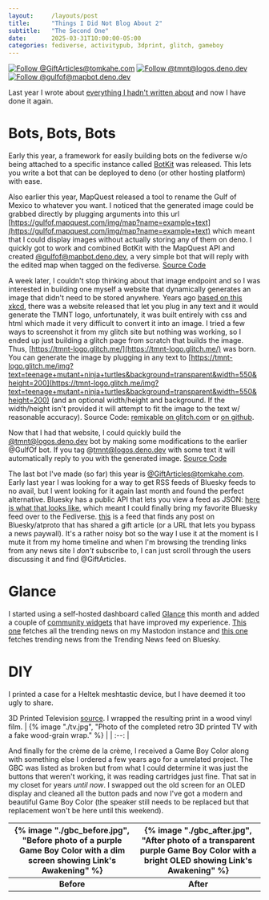 ```yaml
---
layout:     /layouts/post
title:      "Things I Did Not Blog About 2"
subtitle:   "The Second One"
date: 		2025-03-31T10:00:00-05:00
categories: fediverse, activitypub, 3dprint, glitch, gameboy
---
```

[![Follow @GiftArticles@tomkahe.com](https://fedi-badge.deno.dev/@GiftArticles@tomkahe.com/followers.svg?style=plastic)](https://tomkahe.com/@GiftArticles)
[![Follow @tmnt@logos.deno.dev](https://fedi-badge.deno.dev/@tmnt@logos.deno.dev/followers.svg?style=plastic)](https://logos.deno.dev)
[![Follow @gulfof@mapbot.deno.dev](https://fedi-badge.deno.dev/@gulfof@mapbot.deno.dev/followers.svg?style=plastic)](https://mapbot.deno.dev)

Last year I wrote about [everything I hadn't written about](https://tomcasavant.com/things-i-did-not-blog-about/) and now I have done it again.

# Bots, Bots, Bots
Early this year, a framework for easily building bots on the fediverse w/o being attached to a specific instance called [BotKit](https://botkit.fedify.dev/) was released. This lets you write a bot that can be deployed to deno (or other hosting platform) with ease. 

Also earlier this year, MapQuest released a tool to rename the Gulf of Mexico to whatever you want. I noticed that the generated image could be grabbed directly by plugging arguments into this url [https://gulfof.mapquest.com/img/map?name=example+text](https://gulfof.mapquest.com/img/map?name=example+text) which meant that I could display images without actually storing any of them on deno. I quickly got to work and combined BotKit with the MapQuest API and created [@gulfof@mapbot.deno.dev](https://mapbot.deno.dev), a very simple bot that will reply with the edited map when tagged on the fediverse. [Source Code](https://github.com/TomCasavant/GulfOf)

A week later, I couldn't stop thinking about that image endpoint and so I was interested in building one myself a website that dynamically generates an image that didn't need to be stored anywhere. Years ago [based on this xkcd](https://xkcd.com/1412/), there was a website released that let you plug in any text and it would generate the TMNT logo, unfortunately, it was built entirely with css and html which made it very difficult to convert it into an image. I tried a few ways to screenshot it from my glitch site but nothing was working, so I ended up just building a glitch page from scratch that builds the image. Thus, [https://tmnt-logo.glitch.me/](https://tmnt-logo.glitch.me/) was born. You can generate the image by plugging in any text to [https://tmnt-logo.glitch.me/img?text=teenage+mutant+ninja+turtles&background=transparent&width=550&height=200](https://tmnt-logo.glitch.me/img?text=teenage+mutant+ninja+turtles&background=transparent&width=550&height=200) (and an optional width/height and background. If the width/height isn't provided it will attempt to fit the image to the text w/ reasonable accuracy). Source Code: [remixable on glitch.com](https://glitch.com/edit/#!/tmnt-logo) or [on github](https://github.com/TomCasavant/tmnt-logo-generator).

Now that I had that website, I could quickly build the [@tmnt@logos.deno.dev](https://logos.deno.dev) bot by making some modifications to the earlier @GulfOf bot. If you tag @tmnt@logos.deno.dev with some text it will automatically reply to you with the generated image. [Source Code](https://github.com/TomCasavant/tmnt-logo-bot)

The last bot I've made (so far) this year is [@GiftArticles@tomkahe.com](https://tomkahe.com/@GiftArticles). Early last year I was looking for a way to get RSS feeds of Bluesky feeds to no avail, but I went looking for it again last month and found the perfect alternative. Bluesky has a public API that lets you view a feed as JSON: [here is what that looks like](https://public.api.bsky.app/xrpc/app.bsky.feed.getFeed?feed=at://did:plc:o4s55v3tsfph6whswxccpsia/app.bsky.feed.generator/aaaixbb5liqbu), which meant I could finally bring my favorite Bluesky feed over to the Fediverse. [this](https://bsky.app/profile/davidsacerdote.bsky.social/feed/aaaixbb5liqbu) is a feed that finds any post on Bluesky/atproto that has shared a gift article (or a URL that lets you bypass a news paywall). It's a rather noisy bot so the way I use it at the moment is I mute it from my home timeline and when I'm browsing the trending links from any news site I *don't* subscribe to, I can just scroll through the users discussing it and find @GiftArticles.

# Glance
I started using a self-hosted dashboard called [Glance](https://github.com/glanceapp/glance) this month and added a couple of [community widgets](https://github.com/glanceapp/community-widgets) that have improved my experience. [This one](https://github.com/glanceapp/community-widgets/pull/8) fetches all the trending news on my Mastodon instance and [this one](https://github.com/glanceapp/community-widgets/pull/7) fetches trending news from the Trending News feed on Bluesky.

# DIY
I printed a case for a Heltek meshtastic device, but I have deemed it too ugly to share.

3D Printed Television [source](https://makerworld.com/en/models/480190-retro-style-tv-case-for-4inch-waveshare-screen#profileId-391702). I wrapped the resulting print in a wood vinyl film.
| {% image "./tv.jpg", "Photo of the completed retro 3D printed TV with a fake wood-grain wrap." %} |
| :--: |

And finally for the crème de la crème, I received a Game Boy Color along with something else I ordered a few years ago for a unrelated project. The GBC was listed as broken but from what I could determine it was just the buttons that weren't working, it was reading cartridges just fine. That sat in my closet for years *until now*. I swapped out the old screen for an OLED display and cleaned all the button pads and now I've got a modern and beautiful Game Boy Color (the speaker still needs to be replaced but that replacement won't be here until this weekend).

| {% image "./gbc_before.jpg", "Before photo of a purple Game Boy Color with a dim screen showing Link's Awakening" %} | {% image "./gbc_after.jpg", "After photo of a transparent purple Game Boy Color with a bright OLED showing Link's Awakening" %} |
| :--: | :--: |
| **Before** | **After** |



